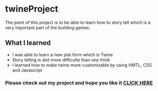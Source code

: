 # twineProject

<p> The point of this project is to be able to learn how to story tell which is a very important part of the building games.<p> 

<h2>What I learned </h2>
<div>
<ul>
<li>I was able to learn a new plat form which is Twine </li>
<li>Story telling is alot more difficulte than one think </li>
<li>I learned how to make twine more customizable by using HMTL, CSS and Javascript</li>
</ul> 
</div>

<h3>Please check out my project and hope you like it
<a href="https://mmartin440.github.io/twineProject/" target="_blank"> CLICK HERE </a>
</h3>

